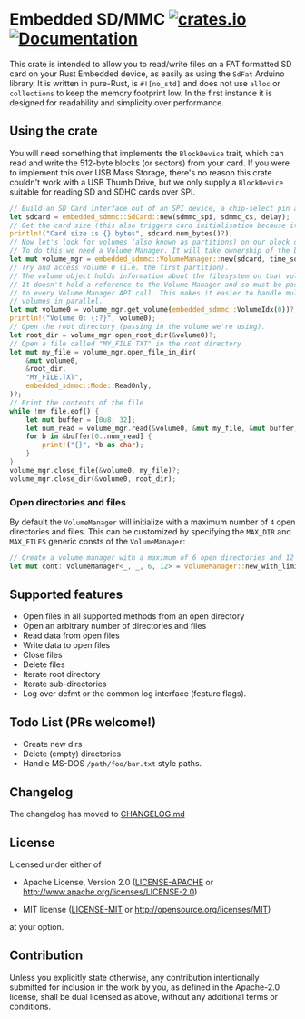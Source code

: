# Embedded SD/MMC [![crates.io](https://img.shields.io/crates/v/embedded-sdmmc.svg)](https://crates.io/crates/embedded-sdmmc) [![Documentation](https://docs.rs/embedded-sdmmc/badge.svg)](https://docs.rs/embedded-sdmmc)

This crate is intended to allow you to read/write files on a FAT formatted SD
card on your Rust Embedded device, as easily as using the `SdFat` Arduino
library. It is written in pure-Rust, is `#![no_std]` and does not use `alloc`
or `collections` to keep the memory footprint low. In the first instance it is
designed for readability and simplicity over performance.

## Using the crate

You will need something that implements the `BlockDevice` trait, which can read and write the 512-byte blocks (or sectors) from your card. If you were to implement this over USB Mass Storage, there's no reason this crate couldn't work with a USB Thumb Drive, but we only supply a `BlockDevice` suitable for reading SD and SDHC cards over SPI.

```rust
// Build an SD Card interface out of an SPI device, a chip-select pin and a delay object
let sdcard = embedded_sdmmc::SdCard::new(sdmmc_spi, sdmmc_cs, delay);
// Get the card size (this also triggers card initialisation because it's not been done yet)
println!("Card size is {} bytes", sdcard.num_bytes()?);
// Now let's look for volumes (also known as partitions) on our block device.
// To do this we need a Volume Manager. It will take ownership of the block device.
let mut volume_mgr = embedded_sdmmc::VolumeManager::new(sdcard, time_source);
// Try and access Volume 0 (i.e. the first partition).
// The volume object holds information about the filesystem on that volume.
// It doesn't hold a reference to the Volume Manager and so must be passed back
// to every Volume Manager API call. This makes it easier to handle multiple
// volumes in parallel.
let mut volume0 = volume_mgr.get_volume(embedded_sdmmc::VolumeIdx(0))?;
println!("Volume 0: {:?}", volume0);
// Open the root directory (passing in the volume we're using).
let root_dir = volume_mgr.open_root_dir(&volume0)?;
// Open a file called "MY_FILE.TXT" in the root directory
let mut my_file = volume_mgr.open_file_in_dir(
    &mut volume0,
    &root_dir,
    "MY_FILE.TXT",
    embedded_sdmmc::Mode::ReadOnly,
)?;
// Print the contents of the file
while !my_file.eof() {
    let mut buffer = [0u8; 32];
    let num_read = volume_mgr.read(&volume0, &mut my_file, &mut buffer)?;
    for b in &buffer[0..num_read] {
        print!("{}", *b as char);
    }
}
volume_mgr.close_file(&volume0, my_file)?;
volume_mgr.close_dir(&volume0, root_dir);
```

### Open directories and files

By default the `VolumeManager` will initialize with a maximum number of `4` open directories and files. This can be customized by specifying the `MAX_DIR` and `MAX_FILES` generic consts of the `VolumeManager`:

```rust
// Create a volume manager with a maximum of 6 open directories and 12 open files
let mut cont: VolumeManager<_, _, 6, 12> = VolumeManager::new_with_limits(block, time_source);
```

## Supported features

* Open files in all supported methods from an open directory
* Open an arbitrary number of directories and files
* Read data from open files
* Write data to open files
* Close files
* Delete files
* Iterate root directory
* Iterate sub-directories
* Log over defmt or the common log interface (feature flags).

## Todo List (PRs welcome!)

* Create new dirs
* Delete (empty) directories
* Handle MS-DOS `/path/foo/bar.txt` style paths.

## Changelog

The changelog has moved to [CHANGELOG.md](/CHANGELOG.md)

## License

Licensed under either of

- Apache License, Version 2.0 ([LICENSE-APACHE](LICENSE-APACHE) or
  http://www.apache.org/licenses/LICENSE-2.0)

- MIT license ([LICENSE-MIT](LICENSE-MIT) or http://opensource.org/licenses/MIT)

at your option.

## Contribution

Unless you explicitly state otherwise, any contribution intentionally
submitted for inclusion in the work by you, as defined in the Apache-2.0
license, shall be dual licensed as above, without any additional terms or
conditions.
